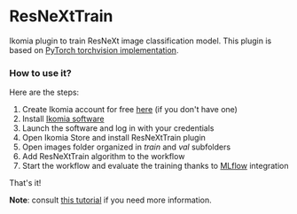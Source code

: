 # ResNeXtTrain

Ikomia plugin to train ResNeXt image classification model. This plugin is based on [PyTorch torchvision implementation](https://github.com/pytorch/vision).

### How to use it?
Here are the steps:

1. Create Ikomia account for free [here](https://ikomia.com/accounts/signup/) (if you don't have one)
2. Install [Ikomia software](https://ikomia.com/en/download)
3. Launch the software and log in with your credentials
4. Open Ikomia Store and install ResNeXtTrain plugin
5. Open images folder organized in *train* and *val* subfolders 
6. Add ResNeXtTrain algorithm to the workflow
7. Start the workflow and evaluate the training thanks to [MLflow](https://www.mlflow.org/) integration

That's it!

**Note**: consult [this tutorial](https://blog.ikomia.com/2021/01/train-deep-learning-models-with-ikomia/) if you need more information.
